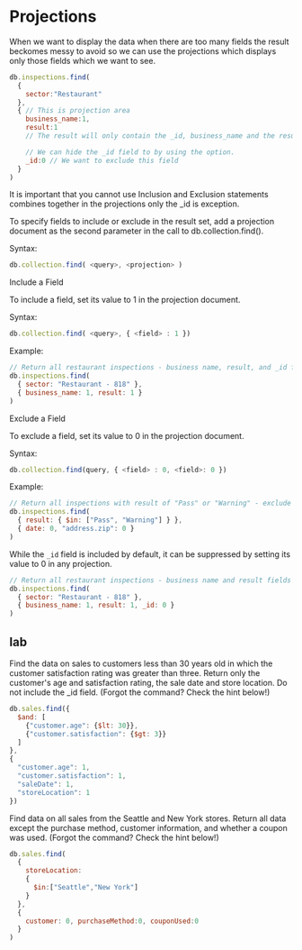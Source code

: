 # Projections

When we want to display the data when there are too many fields the result beckomes messy to avoid so we can use the projections which displays only those fields which we want to see.

```js example
db.inspections.find(
  {
    sector:"Restaurant"
  },
  { // This is projection area
    business_name:1,
    result:1
    // The result will only contain the _id, business_name and the result fields.

    // We can hide the _id field to by using the option.
    _id:0 // We want to exclude this field
  }
)
```
It is important that you cannot use Inclusion and Exclusion statements combines together in the projections only the _id is exception.




To specify fields to include or exclude in the result set, add a projection document as the second parameter in the call to db.collection.find().

Syntax:

```js
db.collection.find( <query>, <projection> )
```

Include a Field

To include a field, set its value to 1 in the projection document.

Syntax:

```js
db.collection.find( <query>, { <field> : 1 })
```

Example:

```js
// Return all restaurant inspections - business name, result, and _id fields only
db.inspections.find(
  { sector: "Restaurant - 818" },
  { business_name: 1, result: 1 }
)
```

Exclude a Field

To exclude a field, set its value to 0 in the projection document.

Syntax:

```js
db.collection.find(query, { <field> : 0, <field>: 0 })
```

Example:

```js
// Return all inspections with result of "Pass" or "Warning" - exclude date and zip code
db.inspections.find(
  { result: { $in: ["Pass", "Warning"] } },
  { date: 0, "address.zip": 0 }
)
```

While the `_id` field is included by default, it can be suppressed by setting its value to 0 in any projection.

```js
// Return all restaurant inspections - business name and result fields only
db.inspections.find(
  { sector: "Restaurant - 818" },
  { business_name: 1, result: 1, _id: 0 }
)
```


## lab
Find the data on sales to customers less than 30 years old in which the customer satisfaction rating was greater than three. Return only the customer's age and satisfaction rating, the sale date and store location. Do not include the _id field. (Forgot the command? Check the hint below!)

```js
db.sales.find({
  $and: [
    {"customer.age": {$lt: 30}},
    {"customer.satisfaction": {$gt: 3}}
  ]
},
{
  "customer.age": 1,
  "customer.satisfaction": 1,
  "saleDate": 1,
  "storeLocation": 1
})
```


Find data on all sales from the Seattle and New York stores. Return all data except the purchase method, customer information, and whether a coupon was used. (Forgot the command? Check the hint below!)

```js
db.sales.find(
  {
    storeLocation:
    {
      $in:["Seattle","New York"]
    } 
  },
  {
    customer: 0, purchaseMethod:0, couponUsed:0 
  }
)
```